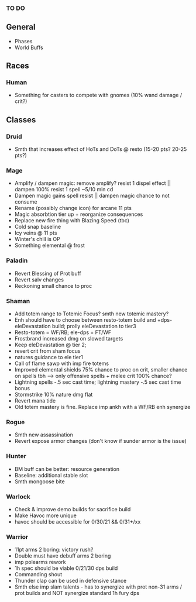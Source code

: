 ### TO DO

## General
- Phases
- World Buffs

## Races
### Human
- Something for casters to compete with gnomes (10% wand damage / crit?)

## Classes
### Druid
- Smth that increases effect of HoTs and DoTs @ resto (15-20 pts? 20-25 pts?)

### Mage
- Amplify / dampen magic: remove amplify? resist 1 dispel effect || dampen 100% resist 1 spell ~5/10 min cd
- Dampen magic gains spell resist || dampen magic chance to not consume
- Rename (possibly change icon) for arcane 11 pts
- Magic absorbtion tier up + reorganize consequences
- Replace new fire thing with Blazing Speed (tbc)
- Cold snap baseline
- Icy veins @ 11 pts
- Winter's chill is OP
- Something elemental @ frost

### Paladin
- Revert Blessing of Prot buff
- Revert salv changes
- Reckoning small chance to proc

### Shaman
- Add totem range to Totemic Focus? smth new totemic mastery?
- Enh should have to choose between resto-totem build and +dps-eleDevastation build; prolly eleDevastation to tier3
- Resto-totem = WF/RB; ele-dps = FT/WF
- Frostbrand increased dmg on slowed targets
- Keep eleDevastation @ tier 2; 
- revert crit from sham focus
- natures guidance to ele tier1
- Call of flame sawp with imp fire totems
- Improved elemental shields 75% chance to proc on crit, smaller chance on spells tbh --> only offensive spells + melee crit 100% chance?
- Lightning spells -.5 sec cast time; lightning mastery -.5 sec cast time bonus
- Stormstrike 10% nature dmg flat
- Revert mana tide
- Old totem mastery is fine. Replace imp ankh with a WF/RB enh synergize

### Rogue
- Smth new assassination
- Revert expose armor changes (don't know if sunder armor is the issue)

### Hunter
- BM buff can be better: resource generation
- Baseline: additional stable slot
- Smth mongoose bite

### Warlock
- Check & improve demo builds for sacrifice build
- Make Havoc more unique
- havoc should be accessible for 0/30/21 && 0/31+/xx

### Warrior
- 11pt arms 2 boring: victory rush?
- Double must have debuff arms 2 boring
- imp polearms rework
- 1h spec should be viable 0/21/30 dps build
- Commanding shout
- Thunder clap can be used in defensive stance
- Smth else imp slam talents - has to synergize with prot non-31 arms / prot builds and NOT synergize standard 1h fury dps 
